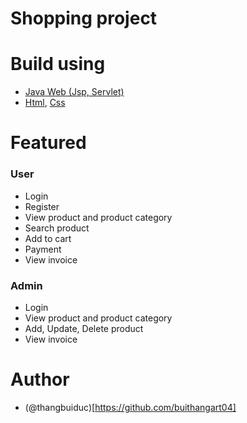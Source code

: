 # Shopping project

# Build using
- [Java Web (Jsp, Servlet)]()
- [Html](), [Css]()

# Featured

### User
- Login
- Register
- View product and product category
- Search product
- Add to cart
- Payment
- View invoice

### Admin 
- Login
- View product and product category
- Add, Update, Delete product 
- View invoice

# Author
- (@thangbuiduc)[https://github.com/buithangart04]
